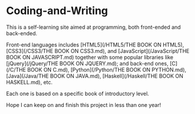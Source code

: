# Coding-and-Writing

This is a self-learning site aimed at programming, both front-ended and back-ended. 

Front-end languages includes [HTML5](/HTML5/THE BOOK ON HTML5), [CSS3](/CSS3/THE BOOK ON CSS3.md), 
and [JavaScript](/JavaScript/THE BOOK ON JAVASCRIPT.md) together with some popular libraries like 
[jQuery](/jQuery/THE BOOK ON JQUERY.md); 
and back-end ones, [C](/C/THE BOOK ON C.md), [Python](/Python/THE BOOK ON PYTHON.md), 
[Java](/Java/THE BOOK ON JAVA.md), [Haskell](/Haskell/THE BOOK ON HASKELL.md), etc.

Each one is based on a specific book of introductory level.

Hope I can keep on and finish this project in less than one year!

